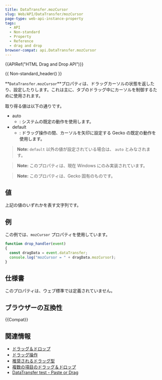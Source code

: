 ```yaml
---
title: DataTransfer.mozCursor
slug: Web/API/DataTransfer/mozCursor
page-type: web-api-instance-property
tags:
  - API
  - Non-standard
  - Property
  - Reference
  - drag and drop
browser-compat: api.DataTransfer.mozCursor
---
```

{{APIRef("HTML Drag and Drop API")}}

{{ Non-standard_header() }}

**`DataTransfer.mozCursor`**プロパティは、ドラッグカーソルの状態を返したり、設定したりします。これは主に、タブのドラッグ中にカーソルを制御するために使用されます。

取り得る値は以下の通りです。

- auto
  - : システムの既定の動作を使用します。
- default
  - : ドラッグ操作の間、カーソルを矢印に設定する Gecko の既定の動作を使用します。

> **Note:** `default` 以外の値が設定されている場合は、 `auto` とみなされます。

> **Note:** このプロパティは、現在 Windows にのみ実装されています。

> **Note:** このプロパティは、Gecko 固有のものです。

## 値

上記の値のいずれかを表す文字列です。

## 例

この例では、`mozCursor` プロパティを使用しています。

```js
function drop_handler(event)
{
  const dragData = event.dataTransfer;
  console.log("mozCursor = " + dragData.mozCursor);
}
```

## 仕様書

このプロパティは、ウェブ標準では定義されていません。

## ブラウザーの互換性

{{Compat}}

## 関連情報

- [ドラッグ＆ドロップ](/ja/docs/Web/API/HTML_Drag_and_Drop_API)
- [ドラッグ操作](/ja/docs/Web/API/HTML_Drag_and_Drop_API/Drag_operations)
- [推奨されるドラッグ型](/ja/docs/Web/API/HTML_Drag_and_Drop_API/Recommended_drag_types)
- [複数の項目のドラッグ＆ドロップ](/ja/docs/Web/API/HTML_Drag_and_Drop_API/Multiple_items)
- [DataTransfer test - Paste or Drag](https://codepen.io/tech_query/pen/MqGgap)
